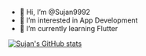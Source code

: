 - 👋 Hi, I’m @Sujan9992
- 👀 I’m interested in App Development
- 🌱 I’m currently learning Flutter

[![Sujan's GitHub stats](https://github-readme-stats.vercel.app/api?username=Sujan9992)](https://github.com/Sujan9992/github-readme-stats)


<!---
Sujan9992/Sujan9992 is a ✨ special ✨ repository because its `README.md` (this file) appears on your GitHub profile.
You can click the Preview link to take a look at your changes.
--->
